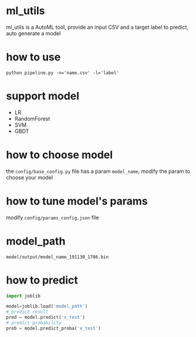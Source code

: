 # ml_utils

ml_utils is a AutoML tool, provide an input CSV and a target label to predict, auto generate a model 

# how to use
```
python pipeline.py -n='name.csv' -l='label'
```

# support model
+ LR
+ RandomForest
+ SVM
+ GBDT

# how to choose model
the `config/base_config.py` file has a param `model_name`, modify the param to choose your model

# how to tune model's params
modify `config/params_config.json` file


# model_path
`model/output/model_name_191130_1706.bin`

# how to predict
```python
import joblib

model=joblib.load('model_path')
# predict result
pred = model.predict('x_test')
# predict probability
prob = model.predict_proba('x_test')
```